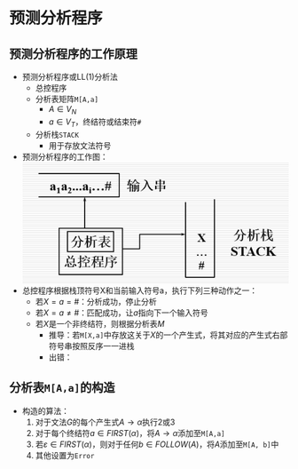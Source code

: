 # 预测分析程序
## 预测分析程序的工作原理
- 预测分析程序或LL(1)分析法
	- 总控程序
	- 分析表矩阵`M[A,a]`
		- $A\in V_N$
		- $a\in V_T$，终结符或结束符`#`
	- 分析栈`STACK`
		- 用于存放文法符号
- 预测分析程序的工作图：![image.png](https://raw.githubusercontent.com/alwaysmissin/picgo/main/20230513214342.png)
- 总控程序根据栈顶符号X和当前输入符号a，执行下列三种动作之一：
	- 若$X=a=\#$：分析成功，停止分析
	- 若$X=a\neq \#$：匹配成功，让$a$指向下一个输入符号
	- 若$X$是一个非终结符，则根据分析表$M$
		- 推导：若`M[X,a]`中存放这关于$X$的一个产生式，将其对应的产生式右部符号串按照反序一一进栈
		- 出错：

## 分析表`M[A,a]`的构造
- 构造的算法：
	1. 对于文法$G$的每个产生式$A\rightarrow\alpha$执行2或3
	2. 对于每个终结符$a\in FIRST(\alpha)$，将$A\rightarrow \alpha$添加至`M[A,a]`
	3. 若$\varepsilon\in FIRST(\alpha)$，则对于任何$b\in FOLLOW(A)$，将$A$添加至`M[A, b]`中
	4. 其他设置为`Error`